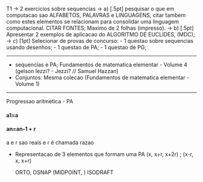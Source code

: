 T1
-> 2 exercicios sobre sequencias
-> a) [.5pt] pesquisar o que em computacao sao ALFABETOS, PALAVRAS e LINGUAGENS, citar tambem como estes elementos se relacionam para consolidar uma linguagem computacional. CITAR FONTES; Maximo de 2 folhas (impresso).
-> b) [.5pt] Apresentar 2 exemplos de aplicacao do ALGORITMO DE EUCLIDES, (MDC);
-> c) [1pt] Selecionar de provas de concurso:
        - 1 questao sobre sequencias usando desenhos;
        - 1 questao de PA;
        - 1 questao de PG;


________________________________________
- sequencias e PA; Fundamentos de matematica elementar - Volume 4 (gelson Iezzi? - Jezzi? // Samuel Hazzan)
- Conjuntos: Mesma colecao (Fundamentos de matematica elementar - Volume 1)
________________________________________


Progressao aritmetica - PA
#### a1=a
#### an=an-1 + r
a e r sao reais e r é chamada razao

- Representacao de 3 elementos que formam uma PA
    (x, x+r, x+2r) ; (x-r, x, x+r)


    ORTO, OSNAP (MIDPOINT, ) ISODRAFT